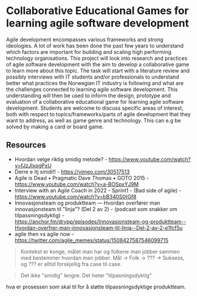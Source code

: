# Collaborative Educational Games for learning agile software development

Agile development encompasses various frameworks and strong ideologies. A lot of work has been done the past few years to understand which factors are important for building and scaling high performing technology organisations.
This project will look into research and practices of agile software development with the aim to develop a collaborative game to learn more about this topic.
The task will start with a literature review and possibly interviews with IT students and/or professionals to understand better what practices the Norwegian IT industry is following and what are the challenges connected to learning agile software development. This understanding will then be used to inform the design, prototype and evaluation of a collaborative educational game for learning agile software development.
Students are welcome to discuss specific areas of interest, both with respect to topics/frameworks/parts of agile development that they want to address, as well as game genre and technology. This can e.g be solved by making a card or board game.


## Resources

- Hvordan velge riktig smidig metode? - https://www.youtube.com/watch?v=fJzJlxpgPxU
- Derre e itj smidi!! - https://vimeo.com/30517513
- Agile is Dead • Pragmatic Dave Thomas • GOTO 2015 - https://www.youtube.com/watch?v=a-BOSpxYJ9M
- Interview with an Agile Coach in 2022 - Sprint1 - (Bad side of agile) - https://www.youtube.com/watch?v=bB340S0tGf8
 - Innovasjonsteam og produktteam — Hvordan overfører man innovasjonsteam til "linja"? (Del 2 av  2) - (podcast som snakker om tilpassningsdyktig) - https://anchor.fm/drypp/episodes/Innovasjonsteam-og-produktteam--Hvordan-overfrer-man-innovasjonsteam-til-linja--Del-2-av-2-e1fcf5u
- agile then vs agile now - https://twitter.com/agile_memes/status/1508427587546099715


> Kontekst er konge, målet man har og folkene man jobber sammen med bestemmer hvordan man jobber. Mål -> Folk -> ??? -> Suksess, og ??? er alltid forskjellig fra case til case.

>Det ikke "smidig" lengre. Det heter "tilpasningsdyktig"

hva er prosessen som skal til for å støtte tilpassningsdyktige produktteam.

